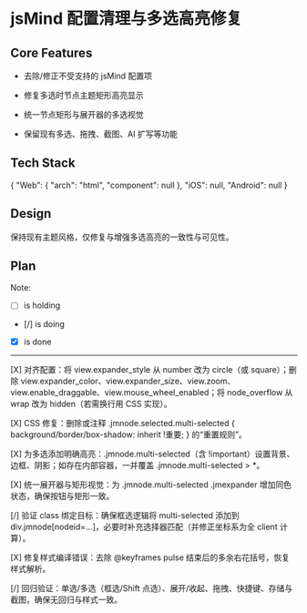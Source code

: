 # jsMind 配置清理与多选高亮修复

## Core Features

- 去除/修正不受支持的 jsMind 配置项

- 修复多选时节点主题矩形高亮显示

- 统一节点矩形与展开器的多选视觉

- 保留现有多选、拖拽、截图、AI 扩写等功能

## Tech Stack

{
  "Web": {
    "arch": "html",
    "component": null
  },
  "iOS": null,
  "Android": null
}

## Design

保持现有主题风格，仅修复与增强多选高亮的一致性与可见性。

## Plan

Note: 

- [ ] is holding
- [/] is doing
- [X] is done

---

[X] 对齐配置：将 view.expander_style 从 number 改为 circle（或 square）；删除 view.expander_color、view.expander_size、view.zoom、view.enable_draggable、view.mouse_wheel_enabled；将 node_overflow 从 wrap 改为 hidden（若需换行用 CSS 实现）。

[X] CSS 修复：删除或注释 .jmnode.selected.multi-selected { background/border/box-shadow: inherit !重要; } 的“重置规则”。

[X] 为多选添加明确高亮：.jmnode.multi-selected（含 !important）设置背景、边框、阴影；如存在内部容器，一并覆盖 .jmnode.multi-selected > *。

[X] 统一展开器与矩形视觉：为 .jmnode.multi-selected .jmexpander 增加同色状态，确保按钮与矩形一致。

[/] 验证 class 绑定目标：确保框选逻辑将 multi-selected 添加到 div.jmnode[nodeid=...]，必要时补充选择器匹配（并修正坐标系为全 client 计算）。

[X] 修复样式编译错误：去除 @keyframes pulse 结束后的多余右花括号，恢复样式解析。

[/] 回归验证：单选/多选（框选/Shift 点选）、展开/收起、拖拽、快捷键、存储与截图，确保无回归与样式一致。

